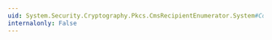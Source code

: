 ```yaml
---
uid: System.Security.Cryptography.Pkcs.CmsRecipientEnumerator.System#Collections#IEnumerator#Current
internalonly: False
---
```

